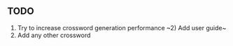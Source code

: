 ## TODO
1) Try to increase crossword generation performance
~2) Add user guide~
3) Add any other crossword
